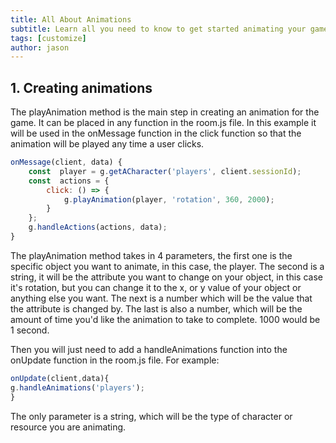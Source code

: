 ```yaml
---
title: All About Animations
subtitle: Learn all you need to know to get started animating your game!
tags: [customize]
author: jason
---
```

## 1. Creating animations 
The playAnimation method is the main step in creating an animation for the game. It can be placed in any function in the room.js file. In this example it will be used in the onMessage function in the click function so that the animation will be played any time a user clicks. 

```javascript
onMessage(client, data) {
	const  player = g.getACharacter('players', client.sessionId);
	const  actions = {
		click: () => {
			g.playAnimation(player, 'rotation', 360, 2000);
		}
	};
	g.handleActions(actions, data);
}
```
The playAnimation method takes in 4 parameters, the first one is the specific object you want to animate, in this case, the player. The second is a string, it will be the attribute you want to change on your object, in this case it's rotation, but you can change it to the x, or y value of your object or anything else you want. The next is a number which will be the value that the attribute is changed by. The last is also a number, which will be the amount of time you'd like the animation to take to complete. 1000 would be 1 second.

Then you will just need to add a handleAnimations function into the onUpdate function in the room.js file.  For example:
```javascript
onUpdate(client,data){
g.handleAnimations('players');
}
```
The only parameter is a string, which will be the type of character or resource you are animating. 
